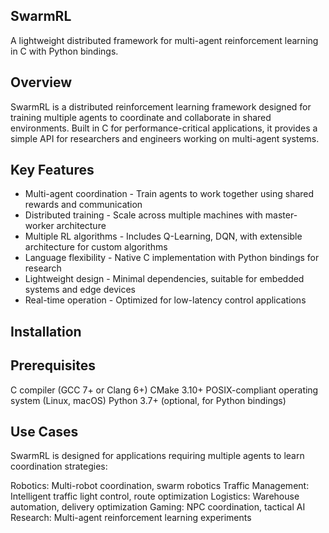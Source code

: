 ## SwarmRL

A lightweight distributed framework for multi-agent reinforcement learning in C with Python bindings.

## Overview
SwarmRL is a distributed reinforcement learning framework designed for training multiple agents to coordinate and collaborate in shared environments. Built in C for performance-critical applications, it provides a simple API for researchers and engineers working on multi-agent systems.


## Key Features

- Multi-agent coordination - Train agents to work together using shared rewards and communication
- Distributed training - Scale across multiple machines with master-worker architecture
- Multiple RL algorithms - Includes Q-Learning, DQN, with extensible architecture for custom algorithms
- Language flexibility - Native C implementation with Python bindings for research
- Lightweight design - Minimal dependencies, suitable for embedded systems and edge devices
- Real-time operation - Optimized for low-latency control applications


## Installation
## Prerequisites

C compiler (GCC 7+ or Clang 6+)
CMake 3.10+
POSIX-compliant operating system (Linux, macOS)
Python 3.7+ (optional, for Python bindings)


## Use Cases
SwarmRL is designed for applications requiring multiple agents to learn coordination strategies:

Robotics: Multi-robot coordination, swarm robotics
Traffic Management: Intelligent traffic light control, route optimization
Logistics: Warehouse automation, delivery optimization
Gaming: NPC coordination, tactical AI
Research: Multi-agent reinforcement learning experiments
